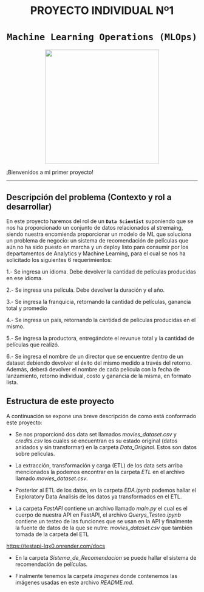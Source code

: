 # <h1 align=center> **PROYECTO INDIVIDUAL Nº1** </h1>

# <h1 align=center>**`Machine Learning Operations (MLOps)`**</h1>

<p align="center">
<img src="https://user-images.githubusercontent.com/67664604/217914153-1eb00e25-ac08-4dfa-aaf8-53c09038f082.png"  height=300>
</p>

¡Bienvenidos a mi primer proyecto! 

<hr>  

## **Descripción del problema (Contexto y rol a desarrollar)**

En este proyecto haremos del rol de un **`Data Scientist`** suponiendo que se nos ha proporcionado un conjunto de datos relacionados al stremaing, siendo nuestra encomienda proporcionar un modelo de ML que soluciona un problema de negocio: un sistema de recomendación de películas que aún no ha sido puesto en marcha y un deploy listo para consumir por los departamentos de Analytics y Machine Learning, para el cual se nos ha solicitado los siguientes 6 requerimientos:

1.- Se ingresa un idioma. Debe devolver la cantidad de películas producidas en ese idioma.

2.- Se ingresa una película. Debe devolver la duración y el año.

3.- Se ingresa la franquicia, retornando la cantidad de películas, ganancia total y promedio
    
4.- Se ingresa un país, retornando la cantidad de películas producidas en el mismo.
    
5.- Se ingresa la productora, entregándote el revunue total y la cantidad de películas que realizó. 
    
6.- Se ingresa el nombre de un director que se encuentre dentro de un dataset debiendo devolver el éxito del mismo medido a través del retorno. Además, deberá devolver el nombre de cada película con la fecha de lanzamiento, retorno individual, costo y ganancia de la misma, en formato lista.

## Estructura de este proyecto

A continuación se expone una breve descripción de como está conformado este proyecto:

+ Se nos proporcionó dos data set llamados *movies_dataset.csv* y *credits.csv* los cuales se encuentran es su estado original (datos anidados y sin transformar) en la carpeta *Data_Original*. Estos son datos sobre películas.

+ La extracción, transformación y carga (ETL) de los data sets arriba mencionados la podemos encontrar en la carpeta *ETL* en el archivo llamado *movies_dataset.csv*.

+ Posterior al ETL de los datos, en la carpeta *EDA.ipynb* podemos hallar el Exploratory Data Analisis de los datos ya transformados en el ETL.

+ La carpeta *FastAPI* contiene un archivo llamado *main.py* el cual es el cuerpo de nuestra API en FastAPI, el archivo *Querys_Testeo.ipynb* contiene un testeo de las funciones que se usan en la API y finalmente la fuente de datos de la que se nutre: *movies_dataset.csv* que también tomada de la carpeta del ETL 

https://testapi-lqx0.onrender.com/docs

+ En la carpeta *Sistema_de_Recomendacion* se puede hallar el sistema de recomendación de películas.

+ Finalmente tenemos la carpeta *Imagenes* donde contenemos las imágenes usadas en este archivo *README.md*.


